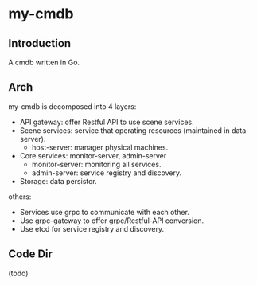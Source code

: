 # my-cmdb

## Introduction
A cmdb written in Go.

## Arch

my-cmdb is decomposed into 4 layers:
- API gateway: offer Restful API to use scene services.
- Scene services: service that operating resources (maintained in data-server).
    - host-server: manager physical machines.
- Core services: monitor-server, admin-server
    - monitor-server: monitoring all services.
    - admin-server: service registry and discovery.
- Storage: data persistor.

others:
- Services use grpc to communicate with each other. 
- Use grpc-gateway to offer grpc/Restful-API conversion. 
- Use etcd for service registry and discovery. 

## Code Dir
(todo)